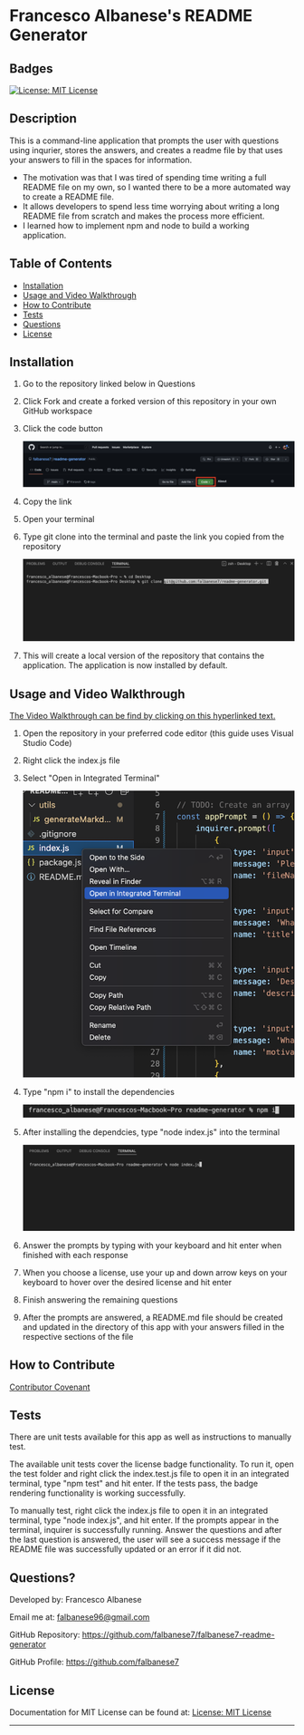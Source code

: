 # Francesco Albanese's README Generator

## Badges

[![License: MIT License](https://img.shields.io/badge/license-MIT%20License-blue)](https://choosealicense.com/licenses/mit/)

## Description

This is a command-line application that prompts the user with questions using inqurier, stores the answers, and creates a readme file by that uses your answers to fill in the spaces for information.

- The motivation was that I was tired of spending time writing a full README file on my own, so I wanted there to be a more automated way to create a README file.
- It allows developers to spend less time worrying about writing a long README file from scratch and makes the process more efficient.
- I learned how to implement npm and node to build a working application.

## Table of Contents

- [Installation](#installation)
- [Usage and Video Walkthrough](#usage-and-video-walkthrough)
- [How to Contribute](#how-to-contribute)
- [Tests](#tests)
- [Questions](#questions)
- [License](#license)

## Installation

1. Go to the repository linked below in Questions
2. Click Fork and create a forked version of this repository in your own GitHub workspace
3. Click the code button

   ![Highlighting code button](images/Screen%20Shot%202022-05-19%20at%201.15.05%20AM.png)

4. Copy the link
5. Open your terminal
6. Type git clone into the terminal and paste the link you copied from the repository

   ![git clone typed in terminal](images/Screen%20Shot%202022-05-19%20at%201.17.01%20AM.png)

7. This will create a local version of the repository that contains the application. The application is now installed by default.

## Usage and Video Walkthrough

[The Video Walkthrough can be find by clicking on this hyperlinked text.](https://drive.google.com/file/d/1k3MtKuooV5mMgPFjeQQQk7-8z627UKvg/view?usp=sharing)

1. Open the repository in your preferred code editor (this guide uses Visual Studio Code)
2. Right click the index.js file
3. Select "Open in Integrated Terminal"

   ![Right clicking index.js for integrated terminal](images/Screen%20Shot%202022-05-19%20at%201.18.29%20AM.png)

4. Type "npm i" to install the dependencies

   ![Typing npm i into terminal](images/Screen%20Shot%202022-05-21%20at%208.17.49%20AM.png)

5. After installing the dependcies, type "node index.js" into the terminal

   ![Typing node index.js into terminal](images/Screen%20Shot%202022-05-19%20at%201.18.44%20AM.png)

6. Answer the prompts by typing with your keyboard and hit enter when finished with each response
7. When you choose a license, use your up and down arrow keys on your keyboard to hover over the desired license and hit enter
8. Finish answering the remaining questions
9. After the prompts are answered, a README.md file should be created and updated in the directory of this app with your answers filled in the respective sections of the file

## How to Contribute

[Contributor Covenant](https://www.contributor-covenant.org/)

## Tests

There are unit tests available for this app as well as instructions to manually test.

The available unit tests cover the license badge functionality. To run it, open the test folder and right click the index.test.js file to open it in an integrated terminal, type "npm test" and hit enter. If the tests pass, the badge rendering functionality is working successfully.

To manually test, right click the index.js file to open it in an integrated terminal, type "node index.js", and hit enter. If the prompts appear in the terminal, inquirer is successfully running. Answer the questions and after the last question is answered, the user will see a success message if the README file was successfully updated or an error if it did not.

## Questions?

Developed by: Francesco Albanese

Email me at: falbanese96@gmail.com

GitHub Repository: https://github.com/falbanese7/falbanese7-readme-generator

GitHub Profile: https://github.com/falbanese7

## License

Documentation for MIT License can be found at:
[License: MIT License](https://choosealicense.com/licenses/mit/)

---
